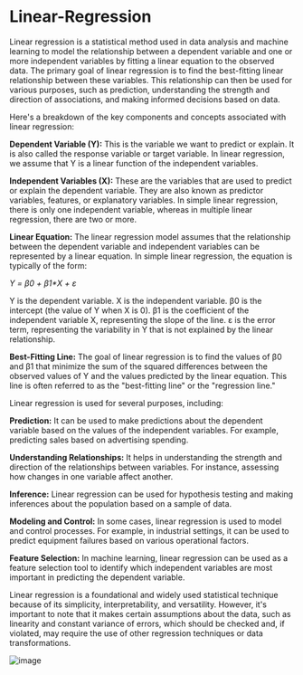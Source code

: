 # Linear-Regression
Linear regression is a statistical method used in data analysis and machine learning to model the relationship between a dependent variable and one or more independent variables by fitting a linear equation to the observed data. The primary goal of linear regression is to find the best-fitting linear relationship between these variables. This relationship can then be used for various purposes, such as prediction, understanding the strength and direction of associations, and making informed decisions based on data.

Here's a breakdown of the key components and concepts associated with linear regression:

**Dependent Variable (Y):** This is the variable we want to predict or explain. It is also called the response variable or target variable. In linear regression, we assume that Y is a linear function of the independent variables.

**Independent Variables (X):** These are the variables that are used to predict or explain the dependent variable. They are also known as predictor variables, features, or explanatory variables. In simple linear regression, there is only one independent variable, whereas in multiple linear regression, there are two or more.

**Linear Equation:** The linear regression model assumes that the relationship between the dependent variable and independent variables can be represented by a linear equation. In simple linear regression, the equation is typically of the form:

_Y = β0 + β1*X + ε_

Y is the dependent variable.
X is the independent variable.
β0 is the intercept (the value of Y when X is 0).
β1 is the coefficient of the independent variable X, representing the slope of the line.
ε is the error term, representing the variability in Y that is not explained by the linear relationship.

**Best-Fitting Line:** The goal of linear regression is to find the values of β0 and β1 that minimize the sum of the squared differences between the observed values of Y and the values predicted by the linear equation. This line is often referred to as the "best-fitting line" or the "regression line."

Linear regression is used for several purposes, including:

**Prediction:** It can be used to make predictions about the dependent variable based on the values of the independent variables. For example, predicting sales based on advertising spending.

**Understanding Relationships:** It helps in understanding the strength and direction of the relationships between variables. For instance, assessing how changes in one variable affect another.

**Inference:** Linear regression can be used for hypothesis testing and making inferences about the population based on a sample of data.

**Modeling and Control:** In some cases, linear regression is used to model and control processes. For example, in industrial settings, it can be used to predict equipment failures based on various operational factors.

**Feature Selection:** In machine learning, linear regression can be used as a feature selection tool to identify which independent variables are most important in predicting the dependent variable.

Linear regression is a foundational and widely used statistical technique because of its simplicity, interpretability, and versatility. However, it's important to note that it makes certain assumptions about the data, such as linearity and constant variance of errors, which should be checked and, if violated, may require the use of other regression techniques or data transformations.


![image](https://github.com/divyanshsahu2020/Linear-Regression/assets/80671629/27d54889-3e40-44c6-b5d6-175775df7215)


